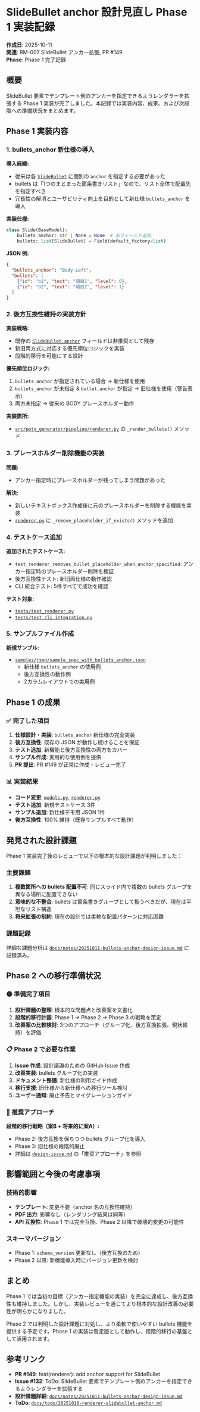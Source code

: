 # SlideBullet anchor 設計見直し Phase 1 実装記録

**作成日**: 2025-10-11  
**関連**: RM-007 SlideBullet アンカー拡張, PR #149  
**Phase**: Phase 1 完了記録  

## 概要

SlideBullet 要素でテンプレート側のアンカーを指定できるようレンダラーを拡張する Phase 1 実装が完了しました。本記録では実装内容、成果、および次段階への準備状況をまとめます。

## Phase 1 実装内容

### 1. bullets_anchor 新仕様の導入

**導入経緯:**
- 従来は各 [`SlideBullet`](src/pptx_generator/models.py) に個別の `anchor` を指定する必要があった
- bullets は「1つのまとまった箇条書きリスト」なので、リスト全体で配置先を指定すべき
- 冗長性の解消とユーザビリティ向上を目的として新仕様 `bullets_anchor` を導入

**実装仕様:**
```python
class Slide(BaseModel):
    bullets_anchor: str | None = None  # 新フィールド追加
    bullets: list[SlideBullet] = Field(default_factory=list)
```

**JSON 例:**
```json
{
  "bullets_anchor": "Body Left",
  "bullets": [
    {"id": "b1", "text": "項目1", "level": 0},
    {"id": "b2", "text": "項目2", "level": 1}
  ]
}
```

### 2. 後方互換性維持の実装方針

**実装戦略:**
- 既存の [`SlideBullet.anchor`](src/pptx_generator/models.py) フィールドは非推奨として残存
- 新旧両方式に対応する優先順位ロジックを実装
- 段階的移行を可能にする設計

**優先順位ロジック:**
1. `bullets_anchor` が指定されている場合 → 新仕様を使用
2. `bullets_anchor` が未指定 & `bullet.anchor` が指定 → 旧仕様を使用（警告表示）
3. 両方未指定 → 従来の BODY プレースホルダー動作

**実装箇所:**
- [`src/pptx_generator/pipeline/renderer.py`](src/pptx_generator/pipeline/renderer.py) の `_render_bullets()` メソッド

### 3. プレースホルダー削除機能の実装

**問題:**
- アンカー指定時にプレースホルダーが残ってしまう問題があった

**解決:**
- 新しいテキストボックス作成後に元のプレースホルダーを削除する機能を実装
- [`renderer.py`](src/pptx_generator/pipeline/renderer.py) に `_remove_placeholder_if_exists()` メソッドを追加

### 4. テストケース追加

**追加されたテストケース:**
- `test_renderer_removes_bullet_placeholder_when_anchor_specified`: アンカー指定時のプレースホルダー削除を検証
- 後方互換性テスト: 新旧両仕様の動作確認
- CLI 統合テスト: 5件すべてで成功を確認

**テスト対象:**
- [`tests/test_renderer.py`](tests/test_renderer.py)
- [`tests/test_cli_integration.py`](tests/test_cli_integration.py)

### 5. サンプルファイル作成

**新規サンプル:**
- [`samples/json/sample_spec_with_bullets_anchor.json`](samples/json/sample_spec_with_bullets_anchor.json)
  - 新仕様 `bullets_anchor` の使用例
  - 後方互換性の動作例
  - 2カラムレイアウトでの実用例

## Phase 1 の成果

### ✅ 完了した項目

1. **仕様設計・実装**: `bullets_anchor` 新仕様の完全実装
2. **後方互換性**: 既存の JSON が動作し続けることを保証
3. **テスト追加**: 新機能と後方互換性の両方をカバー
4. **サンプル作成**: 実用的な使用例を提供
5. **PR 提出**: PR #149 が正常に作成・レビュー完了

### 📊 実装結果

- **コード変更**: [`models.py`](src/pptx_generator/models.py), [`renderer.py`](src/pptx_generator/pipeline/renderer.py)
- **テスト追加**: 新規テストケース 3件
- **サンプル追加**: 新仕様デモ用 JSON 1件
- **後方互換性**: 100% 維持（既存サンプルすべて動作）

## 発見された設計課題

Phase 1 実装完了後のレビューで以下の根本的な設計課題が判明しました：

### 主要課題

1. **複数箇所への bullets 配置不可**: 同じスライド内で複数の bullets グループを異なる場所に配置できない
2. **意味的な不整合**: bullets は箇条書きグループとして扱うべきだが、現在は平坦なリスト構造
3. **将来拡張の制約**: 現在の設計では柔軟な配置パターンに対応困難

### 課題記録

詳細な課題分析は [`docs/notes/20251011-bullets-anchor-design-issue.md`](docs/notes/20251011-bullets-anchor-design-issue.md) に記録済み。

## Phase 2 への移行準備状況

### 🟡 準備完了項目

1. **設計課題の整理**: 根本的な問題点と改善案を文書化
2. **段階的移行計画**: Phase 1 → Phase 2 → Phase 3 の戦略を策定
3. **改善案の比較検討**: 3つのアプローチ（グループ化、後方互換拡張、現状維持）を評価

### 📋 Phase 2 で必要な作業

1. **Issue 作成**: 設計議論のための GitHub Issue 作成
2. **改善実装**: bullets グループ化の実装
3. **ドキュメント整備**: 新仕様の利用ガイド作成
4. **移行支援**: 旧仕様から新仕様への移行ツール検討
5. **ユーザー通知**: 廃止予告とマイグレーションガイド

### 🎯 推奨アプローチ

**段階的移行戦略（案B + 将来的に案A）:**
- Phase 2: 後方互換を保ちつつ bullets グループ化を導入
- Phase 3: 旧仕様の段階的廃止
- 詳細は [`design-issue.md`](docs/notes/20251011-bullets-anchor-design-issue.md) の「推奨アプローチ」を参照

## 影響範囲と今後の考慮事項

### 技術的影響

- **テンプレート**: 変更不要（anchor 名の互換性維持）
- **PDF 出力**: 影響なし（レンダリング結果は同等）
- **API 互換性**: Phase 1 では完全互換、Phase 2 以降で破壊的変更の可能性

### スキーマバージョン

- Phase 1: `schema_version` 更新なし（後方互換のため）
- Phase 2 以降: 新機能導入時にバージョン更新を検討

## まとめ

Phase 1 では当初の目標（アンカー指定機能の実装）を完全に達成し、後方互換性も維持しました。しかし、実装レビューを通じてより根本的な設計改善の必要性が明らかになりました。

Phase 2 では判明した設計課題に対処し、より柔軟で使いやすい bullets 機能を提供する予定です。Phase 1 の実装は暫定版として動作し、段階的移行の基盤として活用されます。

## 参考リンク

- **PR #149**: feat(renderer): add anchor support for SlideBullet
- **Issue #132**: ToDo: SlideBullet 要素でテンプレート側のアンカーを指定できるようレンダラーを拡張する  
- **設計課題詳細**: [`docs/notes/20251011-bullets-anchor-design-issue.md`](docs/notes/20251011-bullets-anchor-design-issue.md)
- **ToDo**: [`docs/todo/20251010-renderer-slidebullet-anchor.md`](docs/todo/20251010-renderer-slidebullet-anchor.md)
